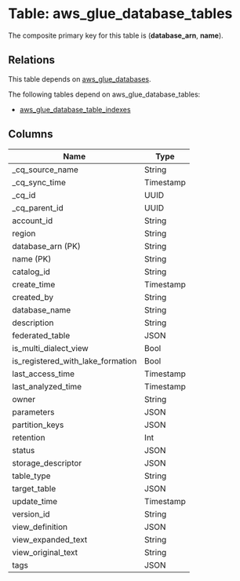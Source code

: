 # Table: aws_glue_database_tables



The composite primary key for this table is (**database_arn**, **name**).

## Relations
This table depends on [aws_glue_databases](aws_glue_databases.md).

The following tables depend on aws_glue_database_tables:
  - [aws_glue_database_table_indexes](aws_glue_database_table_indexes.md)

## Columns
| Name          | Type          |
| ------------- | ------------- |
|_cq_source_name|String|
|_cq_sync_time|Timestamp|
|_cq_id|UUID|
|_cq_parent_id|UUID|
|account_id|String|
|region|String|
|database_arn (PK)|String|
|name (PK)|String|
|catalog_id|String|
|create_time|Timestamp|
|created_by|String|
|database_name|String|
|description|String|
|federated_table|JSON|
|is_multi_dialect_view|Bool|
|is_registered_with_lake_formation|Bool|
|last_access_time|Timestamp|
|last_analyzed_time|Timestamp|
|owner|String|
|parameters|JSON|
|partition_keys|JSON|
|retention|Int|
|status|JSON|
|storage_descriptor|JSON|
|table_type|String|
|target_table|JSON|
|update_time|Timestamp|
|version_id|String|
|view_definition|JSON|
|view_expanded_text|String|
|view_original_text|String|
|tags|JSON|